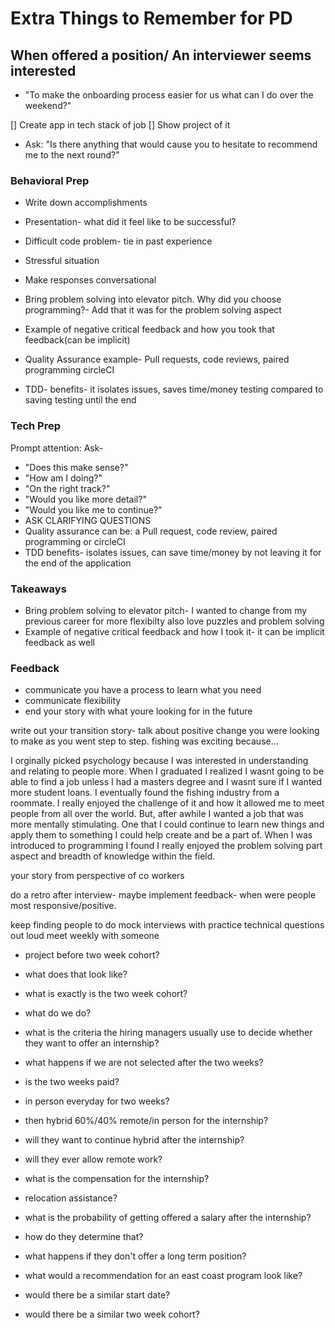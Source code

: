 # Extra Things to Remember for PD

## When offered a position/ An interviewer seems interested

* "To make the onboarding process easier for us what can I do over the weekend?"

[] Create app in tech stack of job
[] Show project of it

* Ask: "Is there anything that would cause you to hesitate to recommend me to the next round?"

### Behavioral Prep

* Write down accomplishments

* Presentation- what did it feel like to be successful?
* Difficult code problem- tie in past experience
* Stressful situation

* Make responses conversational

* Bring problem solving into elevator pitch. Why did you choose programming?- Add that it was for the problem solving aspect
* Example of negative critical feedback and how you took that feedback(can be implicit)

* Quality Assurance example- Pull requests, code reviews, paired programming circleCI
* TDD- benefits- it isolates issues, saves time/money testing compared to saving testing until the end

### Tech Prep

Prompt attention: Ask-

* "Does this make sense?"
* "How am I doing?"
* "On the right track?"
* "Would you like more detail?"
* "Would you like me to continue?"
* ASK CLARIFYING QUESTIONS
* Quality assurance can be: a Pull request, code review, paired programming or circleCI
* TDD benefits- isolates issues, can save time/money by not leaving it for the end of the application

### Takeaways

* Bring problem solving to elevator pitch- I wanted to change from my previous career for more flexibilty also love puzzles and problem solving
* Example of negative critical feedback and how I took it- it can be implicit feedback as well

### Feedback

* communicate you have a process to learn what you need
* communicate flexibility
* end your story with what youre looking for in the future

write out your transition story- talk about positive change you were looking to  make as you went step to step. fishing was exciting because...

I orginally picked psychology because I was interested in understanding and relating to people more. When I graduated I realized I wasnt going to be able to find a job unless I had a masters degree and I wasnt sure if I wanted more student loans. I eventually found the fishing industry from a roommate. I really enjoyed the challenge of it and how it allowed me to meet people from all over the world. But, after awhile I wanted a job that was more mentally stimulating. One that I could continue to learn new things and apply them to something I could help create and be a part of. When I was introduced to programming I found I really enjoyed the problem solving part aspect and breadth of knowledge within the field.

your story from perspective of co workers

do a retro after interview- maybe implement feedback- when were people most responsive/positive.

keep finding people to do mock interviews with
practice technical questions out loud
meet weekly with someone



* project before two week cohort?
* what does that look like?

* what is exactly is the two week cohort? 
* what do we do?
* what is the criteria the hiring managers usually use to decide whether they want to offer an internship?
* what happens if we are not selected after the two weeks?
* is the two weeks paid?

* in person everyday for two weeks?
* then hybrid 60%/40% remote/in person for the internship?
* will they want to continue hybrid after the internship?
* will they ever allow remote work?

* what is the compensation for the internship?
* relocation assistance?
* what is the probability of getting offered a salary after the internship?
* how do they determine that?
* what happens if they don't offer a long term position?

* what would a recommendation for an east coast program look like?
* would there be a similar start date?
* would there be a similar two week cohort?
